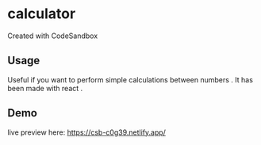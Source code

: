 # calculator
Created with CodeSandbox

## Usage
Useful if you want to perform simple 
calculations between numbers . It has
been made with react . 

## Demo
 live preview here:
 https://csb-c0g39.netlify.app/
